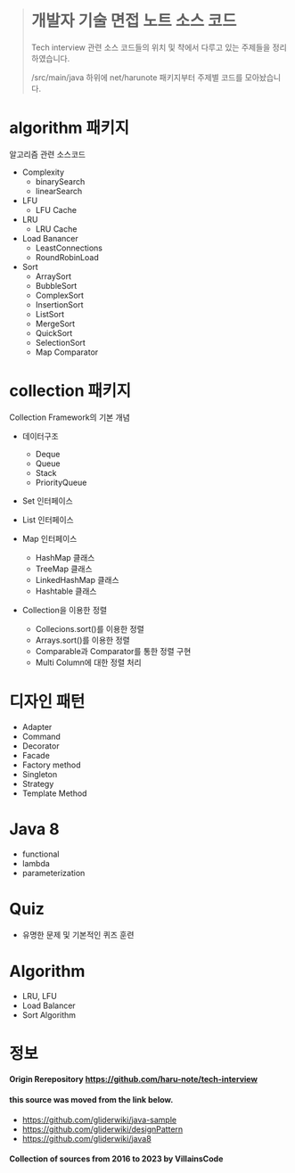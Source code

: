 > # 개발자 기술 면접 노트 소스 코드 
> Tech interview 관련 소스 코드들의 위치 및 챡에서 다루고 있는 주제들을 정리하였습니다.
>
> /src/main/java 하위에 net/harunote 패키지부터 주제별 코드를 모아놨습니다.



# algorithm 패키지 
알고리즘 관련 소스코드 

- Complexity  
  - binarySearch 
  - linearSearch
- LFU
  - LFU Cache
- LRU
  - LRU Cache
- Load Banancer 
  - LeastConnections
  - RoundRobinLoad
- Sort
  - ArraySort
  - BubbleSort
  - ComplexSort
  - InsertionSort
  - ListSort
  - MergeSort
  - QuickSort
  - SelectionSort
  - Map Comparator


# collection 패키지 
Collection Framework의 기본 개념
- 데이터구조 
  - Deque
  - Queue
  - Stack
  - PriorityQueue

- Set 인터페이스 
- List 인터페이스 
- Map 인터페이스 
  - HashMap 클래스
  - TreeMap 클래스
  - LinkedHashMap 클래스
  - Hashtable 클래스 

- Collection을 이용한 정렬
  - Collecions.sort()를 이용한 정렬
  - Arrays.sort()를 이용한 정렬 
  - Comparable과 Comparator를 통한 정렬 구현 
  - Multi Column에 대한 정렬 처리 

# 디자인 패턴
- Adapter
- Command
- Decorator
- Facade
- Factory method
- Singleton 
- Strategy 
- Template Method

# Java 8
- functional 
- lambda
- parameterization

# Quiz
- 유명한 문제 및 기본적인 퀴즈 훈련

# Algorithm 
- LRU, LFU
- Load Balancer
- Sort Algorithm 

# 정보
#### Origin Rerepository https://github.com/haru-note/tech-interview


#### this source was moved from the link below.
- https://github.com/gliderwiki/java-sample
- https://github.com/gliderwiki/designPattern
- https://github.com/gliderwiki/java8

#### Collection of sources from 2016 to 2023 by VillainsCode